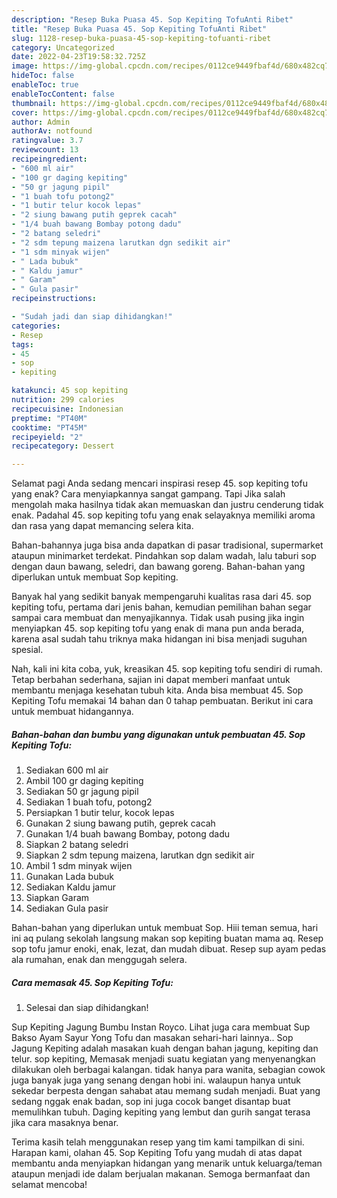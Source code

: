```yaml
---
description: "Resep Buka Puasa 45. Sop Kepiting TofuAnti Ribet"
title: "Resep Buka Puasa 45. Sop Kepiting TofuAnti Ribet"
slug: 1128-resep-buka-puasa-45-sop-kepiting-tofuanti-ribet
category: Uncategorized
date: 2022-04-23T19:58:32.725Z
image: https://img-global.cpcdn.com/recipes/0112ce9449fbaf4d/680x482cq70/45-sop-kepiting-tofu-foto-resep-utama.jpg
hideToc: false
enableToc: true
enableTocContent: false
thumbnail: https://img-global.cpcdn.com/recipes/0112ce9449fbaf4d/680x482cq70/45-sop-kepiting-tofu-foto-resep-utama.jpg
cover: https://img-global.cpcdn.com/recipes/0112ce9449fbaf4d/680x482cq70/45-sop-kepiting-tofu-foto-resep-utama.jpg
author: Admin
authorAv: notfound
ratingvalue: 3.7
reviewcount: 13
recipeingredient:
- "600 ml air"
- "100 gr daging kepiting"
- "50 gr jagung pipil"
- "1 buah tofu potong2"
- "1 butir telur kocok lepas"
- "2 siung bawang putih geprek cacah"
- "1/4 buah bawang Bombay potong dadu"
- "2 batang seledri"
- "2 sdm tepung maizena larutkan dgn sedikit air"
- "1 sdm minyak wijen"
- " Lada bubuk"
- " Kaldu jamur"
- " Garam"
- " Gula pasir"
recipeinstructions:

- "Sudah jadi dan siap dihidangkan!"
categories:
- Resep
tags:
- 45
- sop
- kepiting

katakunci: 45 sop kepiting 
nutrition: 299 calories
recipecuisine: Indonesian
preptime: "PT40M"
cooktime: "PT45M"
recipeyield: "2"
recipecategory: Dessert

---
```



Selamat pagi Anda sedang mencari inspirasi resep 45. sop kepiting tofu yang enak? Cara menyiapkannya sangat gampang. Tapi Jika salah mengolah maka hasilnya tidak akan memuaskan dan justru cenderung tidak enak. Padahal 45. sop kepiting tofu yang enak selayaknya memiliki aroma dan rasa yang dapat memancing selera kita.


Bahan-bahannya juga bisa anda dapatkan di pasar tradisional, supermarket ataupun minimarket terdekat. Pindahkan sop dalam wadah, lalu taburi sop dengan daun bawang, seledri, dan bawang goreng. Bahan-bahan yang diperlukan untuk membuat Sop kepiting.

Banyak hal yang sedikit banyak mempengaruhi kualitas rasa dari 45. sop kepiting tofu, pertama dari jenis bahan, kemudian pemilihan bahan segar sampai cara membuat dan menyajikannya. Tidak usah pusing jika ingin menyiapkan 45. sop kepiting tofu yang enak di mana pun anda berada, karena asal sudah tahu triknya maka hidangan ini bisa menjadi suguhan spesial.


Nah, kali ini kita coba, yuk, kreasikan 45. sop kepiting tofu sendiri di rumah. Tetap berbahan sederhana, sajian ini dapat memberi manfaat untuk membantu menjaga kesehatan tubuh kita. Anda bisa membuat 45. Sop Kepiting Tofu memakai 14 bahan dan 0 tahap pembuatan. Berikut ini cara untuk membuat hidangannya.

<!--inarticleads1-->

##### Bahan-bahan dan bumbu yang digunakan untuk pembuatan 45. Sop Kepiting Tofu:

1. Sediakan 600 ml air
1. Ambil 100 gr daging kepiting
1. Sediakan 50 gr jagung pipil
1. Sediakan 1 buah tofu, potong2
1. Persiapkan 1 butir telur, kocok lepas
1. Gunakan 2 siung bawang putih, geprek cacah
1. Gunakan 1/4 buah bawang Bombay, potong dadu
1. Siapkan 2 batang seledri
1. Siapkan 2 sdm tepung maizena, larutkan dgn sedikit air
1. Ambil 1 sdm minyak wijen
1. Gunakan  Lada bubuk
1. Sediakan  Kaldu jamur
1. Siapkan  Garam
1. Sediakan  Gula pasir


Bahan-bahan yang diperlukan untuk membuat Sop. Hiii teman semua, hari ini aq pulang sekolah langsung makan sop kepiting buatan mama aq. Resep sop tofu jamur enoki, enak, lezat, dan mudah dibuat. Resep sup ayam pedas ala rumahan, enak dan menggugah selera. 

<!--inarticleads2-->

##### Cara memasak 45. Sop Kepiting Tofu:


1. Selesai dan siap dihidangkan!

Sup Kepiting Jagung Bumbu Instan Royco. Lihat juga cara membuat Sup Bakso Ayam Sayur Yong Tofu dan masakan sehari-hari lainnya.. Sop Jagung Kepiting adalah masakan kuah dengan bahan jagung, kepiting dan telur. sop kepiting, Memasak menjadi suatu kegiatan yang menyenangkan dilakukan oleh berbagai kalangan. tidak hanya para wanita, sebagian cowok juga banyak juga yang senang dengan hobi ini. walaupun hanya untuk sekedar berpesta dengan sahabat atau memang sudah menjadi. Buat yang sedang nggak enak badan, sop ini juga cocok banget disantap buat memulihkan tubuh. Daging kepiting yang lembut dan gurih sangat terasa jika cara masaknya benar. 

Terima kasih telah menggunakan resep yang tim kami tampilkan di sini. Harapan kami, olahan 45. Sop Kepiting Tofu yang mudah di atas dapat membantu anda menyiapkan hidangan yang menarik untuk keluarga/teman ataupun menjadi ide dalam berjualan makanan. Semoga bermanfaat dan selamat mencoba!
